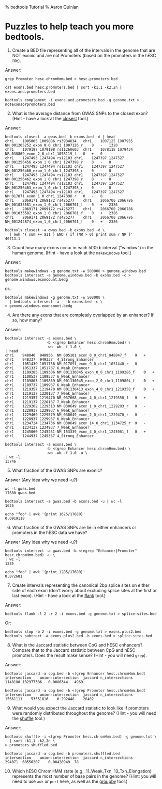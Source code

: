 % bedtools Tutorial
% Aaron Quinlan


Puzzles to help teach you more bedtools.
========================================

1. Create a BED file representing all of the intervals in the genome
that are NOT exonic and are not Promoters (based on the promoters in the hESC file).

Answer:
     
    grep Promoter hesc.chromHmm.bed > hesc.promoters.bed
    
    cat exons.bed hesc.promoters.bed | sort -k1,1 -k2,2n | exons.and.promoters.bed

    bedtools complement -i exons.and.promoters.bed -g genome.txt > notexonsorpromoters.bed


2. What is the average distance from GWAS SNPs to the closest exon? (Hint - have a look at the [closest](http://bedtools.readthedocs.org/en/latest/content/tools/closest.html) tool.)

Answer:

    bedtools closest -a gwas.bed -b exons.bed -d | head
    chr1	1005805	1005806	rs3934834	chr1	1007125	1007955	NM_001205252_exon_0_0_chr1_1007126_r	0	-	1320
    chr1	1079197	1079198	rs11260603	chr1	1078118	1079434	NR_038869_exon_2_0_chr1_1078119_f	0	+	0
    chr1	1247493	1247494	rs12103	chr1	1247397	1247527	NM_001256456_exon_1_0_chr1_1247398_r	0	-	0
    chr1	1247493	1247494	rs12103	chr1	1247397	1247527	NM_001256460_exon_1_0_chr1_1247398_r	0	-	0
    chr1	1247493	1247494	rs12103	chr1	1247397	1247527	NM_001256462_exon_1_0_chr1_1247398_r	0	-	0
    chr1	1247493	1247494	rs12103	chr1	1247397	1247527	NM_001256463_exon_1_0_chr1_1247398_r	0	-	0
    chr1	1247493	1247494	rs12103	chr1	1247397	1247527	NM_017871_exon_1_0_chr1_1247398_r	0	-	0
    chr1	2069171	2069172	rs425277	chr1	2066700	2066786	NM_001033581_exon_1_0_chr1_2066701_f	0	+	2386
    chr1	2069171	2069172	rs425277	chr1	2066700	2066786	NM_001033582_exon_1_0_chr1_2066701_f	0	+	2386
    chr1	2069171	2069172	rs425277	chr1	2066700	2066786	NM_001242874_exon_1_0_chr1_2066701_f	0	+	2386

    bedtools closest -a gwas.bed -b exons.bed -d \
      | awk '{ sum += $11 } END { if (NR > 0) print sum / NR }'
    46713.1

3. Count how many exons occur in each 500kb interval ("window") in the human genome. (Hint - have a look at the `makewindows` tool.)

Answer:

    bedtools makewindows -g genome.txt -w 500000 > genome.windows.bed
    bedtools intersect -a genome.windows.bed -b exons.bed -c > genome.windows.exoncount.bedg

or...

	bedtools makewindows -g genome.txt -w 500000 \
      | bedtools intersect -a - -b exons.bed -c \
    > genome.windows.exoncount.bedg

4. Are there any exons that are completely overlapped by an enhancer? If so, how many?

Answer:

    bedtools intersect -a exons.bed \
                       -b <(grep Enhancer hesc.chromHmm.bed) \
                       -wa -wb -f 1.0 \
    | head
    chr1	948846	948956	NM_005101_exon_0_0_chr1_948847_f	0	+	chr1	948337	949337	4_Strong_Enhancer
    chr1	1051439	1051736	NM_017891_exon_9_0_chr1_1051440_r	0	-	chr1	1051337	1051737	6_Weak_Enhancer
    chr1	1109285	1109306	NM_001130045_exon_0_0_chr1_1109286_f	0	+	chr1	1108537	1109537	6_Weak_Enhancer
    chr1	1109803	1109869	NM_001130045_exon_2_0_chr1_1109804_f	0	+	chr1	1109737	1109937	6_Weak_Enhancer
    chr1	1219357	1219470	NM_001130413_exon_4_0_chr1_1219358_f	0	+	chr1	1219137	1220137	7_Weak_Enhancer
    chr1	1219357	1219470	NR_037668_exon_4_0_chr1_1219358_f	0	+	chr1	1219137	1220137	7_Weak_Enhancer
    chr1	1229202	1229313	NM_030649_exon_1_0_chr1_1229203_r	0	-	chr1	1228937	1229937	6_Weak_Enhancer
    chr1	1229469	1229579	NM_030649_exon_2_0_chr1_1229470_r	0	-	chr1	1228937	1229937	6_Weak_Enhancer
    chr1	1234724	1234736	NM_030649_exon_14_0_chr1_1234725_r	0	-	chr1	1234137	1234937	7_Weak_Enhancer
    chr1	1245060	1245231	NM_153339_exon_4_0_chr1_1245061_f	0	+	chr1	1244937	1245337	4_Strong_Enhancer

    bedtools intersect -a exons.bed \
                       -b <(grep Enhancer hesc.chromHmm.bed) \
                       -wa -wb -f 1.0 -u \
    | wc -l
    13746


5. What fraction of the GWAS SNPs are exonic?

Answer (Any idea why  we need -u?):

    wc -l gwas.bed
    17680 gwas.bed

    bedtools intersect -a gwas.bed -b exons.bed -u | wc -l
    1625

    echo "foo" | awk '{print 1625/17680}'
    0.0919118

6. What fraction of the GWAS SNPs are lie in either enhancers or promoters in the hESC data we have?

Answer (Any idea why  we need -u?):

    bedtools intersect -a gwas.bed -b <(egrep "Enhancer|Promoter" hesc.chromHmm.bed) -u \
    | wc -l
    1285

    echo "foo" | awk '{print 1285/17680}'
    0.072681

7. Create intervals representing the canonical 2bp splice sites on either side of each exon (don't worry about excluding splice sites at the first or last exon). (Hint - have a look at the [flank](http://bedtools.readthedocs.org/en/latest/content/tools/flank.html) tool.)

Answer:

    bedtools flank -l 2 -r 2 -i exons.bed -g genome.txt > splice-sites.bed

Or:

	bedtools slop -b 2 -i exons.bed -g genome.txt > exons.plus2.bed
	bedtools subtract -a exons.plus2.bed -b exons.bed > splice-sites.bed


8. What is the Jaccard statistic between CpG and hESC enhancers? Compare that to the Jaccard statistic between CpG and hESC promoters. Does the result make sense? (Hint - you will need `grep`).

Answer:

    bedtools jaccard -a cpg.bed -b <(grep Enhancer hesc.chromHmm.bed)
    intersection	union-intersection	jaccard	n_intersections
    1148180	132977386	0.0086344	4969

    bedtools jaccard -a cpg.bed -b <(grep Promoter hesc.chromHmm.bed)
    intersection	union-intersection	jaccard	n_intersections
    15661111	53551816	0.292448	20402


9. What would you expect the Jaccard statistic to look like if promoters were randomly distributed throughout the genome?  (Hint - you will need the [shuffle](http://bedtools.readthedocs.org/en/latest/content/tools/shuffle.html) tool.)

Answer:

    bedtools shuffle -i <(grep Promoter hesc.chromHmm.bed) -g genome.txt \
      | sort -k1,1 -k2,2n \
    > promoters.shuffled.bed

    bedtools jaccard -a cpg.bed -b promoters.shuffled.bed
    intersection	union-intersection	jaccard	n_intersections
    294071	68556207	0.00428949	78

10. Which hESC ChromHMM state (e.g., 11_Weak_Txn, 10_Txn_Elongation) represents the most number of base pairs in the genome? (Hint: you will need to use `awk` or `perl` here, as well as the [groupby](http://bedtools.readthedocs.org/en/latest/content/tools/groupby.html) tool.)
